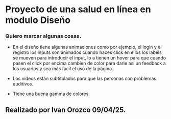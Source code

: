 # Proyecto de una salud en línea en modulo Diseño
### Quiero marcar algunas cosas.
 - En el diseño tiene algunas animaciones como por ejemplo, el login y el registro los inputs son animados cuando haces click en ellos
los labels se mueven para introducir el input, lo a tienen un hover para que cuando pasen el click por encima cambien de color para darle así un feedback a los usuarios y sea más facil el uso de la página.  
  
 - Los vídeos están subtitulados para que las personas con problemas auditivos.  
  
 - Tiene una buena gamma de colores.
## Realizado por Ivan Orozco 09/04/25.
